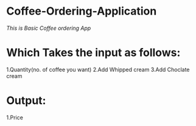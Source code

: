 # Coffee-Ordering-Application
*This is Basic Coffee ordering App*

# Which Takes the input as follows:
1.Quantity(no. of coffee you want)
2.Add Whipped cream
3.Add Choclate cream

# Output:
1.Price
